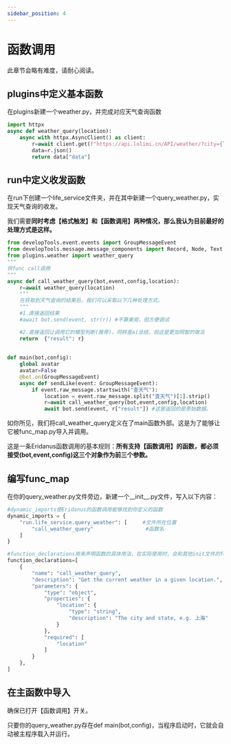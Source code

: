 ```yaml
---
sidebar_position: 4
---
```

# 函数调用
此章节会略有难度，请耐心阅读。
## plugins中定义基本函数
在plugins新建一个weather.py，并完成对应天气查询函数
```python
import httpx
async def weather_query(location):
    async with httpx.AsyncClient() as client:
        r=await client.get(f"https://api.lolimi.cn/API/weather/?city={location}")
        data=r.json()
        return data["data"]
```
## run中定义收发函数
在run下创建一个life_service文件夹，并在其中新建一个query_weather.py，实现天气查询的收发。

我们需要**同时考虑【格式触发】和【函数调用】两种情况，那么我认为目前最好的处理方式是这样。**
```python
from developTools.event.events import GroupMessageEvent
from developTools.message.message_components import Record, Node, Text
from plugins.weather import weather_query
"""
供func call调用
"""
async def call_weather_query(bot,event,config,location):
    r=await weather_query(location)
    """
    在获取到天气查询的结果后，我们可以采取以下几种处理方式。
    """
    #1.直接返回结果
    #await bot.send(event, str(r)) #不算美观，但方便调试

    #2.直接返回让调用它的模型判断(推荐)，同样是ai总结，但这是更加明智的做法
    return  {"result": r}
    
    
def main(bot,config):
    global avatar
    avatar=False
    @bot.on(GroupMessageEvent)
    async def sendLike(event: GroupMessageEvent):
        if event.raw_message.startswith("查天气"):
            location = event.raw_message.split("查天气")[1].strip()
            r=await call_weather_query(bot,event,config,location)
            await bot.send(event, r["result"]) #这里返回的是原始数据。
```
如你所见，我们将call_weather_query定义在了main函数外部。这是为了能够让它被func_map.py导入并调用。

这是一条Eridanus函数调用的基本规则：**所有支持【函数调用】的函数，都必须接受(bot,event,config)这三个对象作为前三个参数。**

## 编写func_map
在你的query_weather.py文件旁边，新建一个__init__.py文件，写入以下内容：
```python
#dynamic_imports使Eridanus的函数调用能够找到你定义的函数
dynamic_imports = {
    "run.life_service.query_weather": [     #文件所在位置
        "call_weather_query"                 #函数名
    ]
}

#function_declarations用来声明函数的具体用法，在实际使用时，会和其他init文件的function_declarations合并为一个function_declarations。
function_declarations=[
    {
        "name": "call_weather_query",
        "description": "Get the current weather in a given location.",
        "parameters": {
            "type": "object",
            "properties": {
                "location": {
                    "type": "string",
                    "description": "The city and state, e.g. 上海"
                }
            },
            "required": [
                "location"
            ]
        }
    },
]
```
## 在主函数中导入
确保已打开【函数调用】开关。

只要你的query_weather.py存在def main(bot,config)，当程序启动时，它就会自动被主程序载入并运行。
